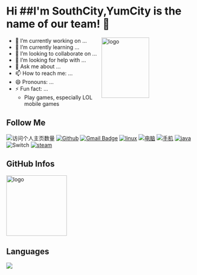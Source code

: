 <!--
**YumCity/YumCity** is a ✨ _special_ ✨ repository because its `README.md` (this file) appears on your GitHub profile.

Here are some ideas to get you started:

- 🔭 I’m currently working on ...
- 🌱 I’m currently learning ...
- 👯 I’m looking to collaborate on ...
- 🤔 I’m looking for help with ...
- 💬 Ask me about ...
- 📫 How to reach me: ...
- 😄 Pronouns: ...
- ⚡ Fun fact: ...
-->
<!--
[![Cl0udG0d's github stats](https://github-readme-stats.vercel.app/api?username=YumCity&show_icons=true&theme=dark)](https://github.com/anuraghazra/github-readme-stats)
-->



# Hi  ##I'm SouthCity,YumCity is the name of our team! 👋

<img src="https://github-readme-stats.vercel.app/api?username=YumCity&show_icons=true&theme=dark" alt="logo" height="160" align="right" width="50%" />

- 🔭 I’m currently working on ...
- 🌱 I’m currently learning ...
- 👯 I’m looking to collaborate on ...
- 🤔 I’m looking for help with ...
- 💬 Ask me about ...
- 📫 How to reach me: ...
- 😄 Pronouns: ...
- ⚡ Fun fact: ...
    - Play games, especially LOL mobile games

## Follow Me
![访问个人主页数量](https://komarev.com/ghpvc/?username=YumCity&color=green)
[![Github](https://img.shields.io/github/followers/YumCity?label=Github&style=social)](https://github.com/YumCity)
[![Gmail Badge](https://img.shields.io/badge/gmail-cdpixel.1@gmail.com-Green?style=flat-square&logo=Gmail&logoColor=white&link=mailto:cdpixel.1@gmail.com)](mailto:cdpixel.1@gmail.com)
[![linux](https://img.shields.io/badge/OS-Arch%20Linux-33aadd?style=flat-square&logo=arch-linux&logoColor=ffffff)](https://www.archlinux.org/)
[![电脑](https://img.shields.io/badge/macOS-Hackintosh-292e33?style=flat-square&logo=apple&logoColor=ffffff)](https://www.tonymacx86.com/)
[![手机](https://img.shields.io/badge/Apple-iPhone_XsMax-292e33?style=flat-square&logo=apple&logoColor=ffffff)](https://www.apple.com/)
[![java](https://img.shields.io/badge/-Java-007396?style=flat-square&logo=java&logoColor=ffffff)](https://reactjs.org/)
![Switch](https://img.shields.io/badge/-Nintendo%20Switch-e60012?style=flat-square&logo=nintendo%20switch&logoColor=ffffff)
[![steam](https://img.shields.io/badge/Steam-171a21?style=flat-square&logo=steam&logoColor=ffffff)](https://steamcommunity.com/id/city_okami)

## GitHub Infos
<img src="https://github-profile-trophy.vercel.app/?username=YumCity&theme=flat&column=7" alt="logo" height="160" align="center" style="margin: auto;" />

## Languages
<a href="https://github.com/YumCity">
  <img src="https://github-readme-stats.vercel.app/api/top-langs/?username=YumCity&theme=vue" />
</a>


